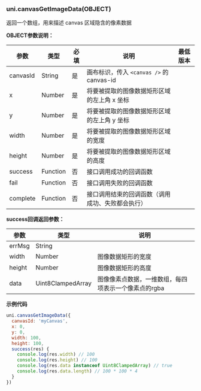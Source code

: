 
### uni.canvasGetImageData(OBJECT)

返回一个数组，用来描述 canvas 区域隐含的像素数据

**OBJECT参数说明：**

|参数	|类型		|必填		|说明	|最低版本											|
|---			|---			|---	|---								|--|
|canvasId	|String		|是			|画布标识，传入 ```<canvas />``` 的 canvas-id|													|
|x	|Number		|是			|将要被提取的图像数据矩形区域的左上角 x 坐标|													|
|y	|Number		|是			|将要被提取的图像数据矩形区域的左上角 y 坐标|													|
|width	|Number		|是			|将要被提取的图像数据矩形区域的宽度|													|
|height	|Number		|是			|将要被提取的图像数据矩形区域的高度|													|
|success	|Function	|否			|接口调用成功的回调函数|													|
|fail	|Function	|否			|接口调用失败的回调函数|													|
|complete	|Function	|否		|接口调用结束的回调函数（调用成功、失败都会执行）	|&nbsp;|

**success回调返回参数：**

|参数	|类型				|说明													|
|---|---|---|
|errMsg	|String				|														|
|width	|Number				|图像数据矩形的宽度										|
|height	|Number				|图像数据矩形的高度										|
|data	|Uint8ClampedArray	|图像像素点数据，一维数组，每四项表示一个像素点的rgba	|


**示例代码**

```javascript
uni.canvasGetImageData({
  canvasId: 'myCanvas',
  x: 0,
  y: 0,
  width: 100,
  height: 100,
  success(res) {
    console.log(res.width) // 100
    console.log(res.height) // 100
    console.log(res.data instanceof Uint8ClampedArray) // true
    console.log(res.data.length) // 100 * 100 * 4
  }
})
```